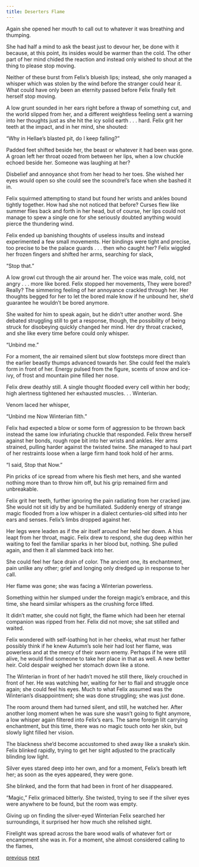 ```yaml
---
title: Deserters Flame
---
```

Again she opened her mouth to call out to whatever it was breathing and
thumping. 

She had half a mind to ask the beast just to devour her, be done with it because, at this point, its insides would be warmer than the cold. The other part of her mind chided the reaction and instead only wished to shout at the thing to please stop moving.

Neither of these burst from Felix’s blueish lips; instead, she only managed a whisper which was stolen by the wind before the stranger could hear it. What could have only been an eternity passed before Felix finally felt herself stop moving. 

A low grunt sounded in her ears right before a thwap of something cut, and the world slipped from her, and a different weightless feeling sent a warning into her thoughts just as she hit the icy solid earth . . . hard. Felix grit
her teeth at the impact, and in her mind, she shouted:

“Why in Hellae’s blasted pit, do I keep falling?”

Padded feet shifted beside her, the beast or whatever it had been was gone. A groan left her throat oozed from between her lips, when a low chuckle echoed beside her. Someone was laughing at her?

Disbelief and annoyance shot from her head to her toes. She wished her
eyes would open so she could see the scoundrel’s face when she bashed it in.

Felix squirmed attempting to stand but found her wrists and ankles bound tightly
together. How had she not noticed that before? Curses flew like summer flies back and forth in her head, but of course, her lips could not manage to spew a single one for she seriously doubted anything would pierce the thundering wind.

Felix ended up banishing thoughts of useless insults and instead experimented a
few small movements. Her bindings were tight and precise, too precise to be the
palace guards . . . then who caught her?
Felix wiggled her frozen fingers and shifted her arms, searching for slack,

“Stop that.”

A low growl cut through the air around her. The voice was male, cold, not
angry . . . more like bored. Felix stopped her movements, They were bored?
Really? The simmering feeling of her annoyance crackled through her. Her thoughts begged for her to let the bored male know if he unbound her, she’d guarantee he wouldn’t be bored anymore.

She waited for him to speak again, but he didn’t utter another word. She
debated struggling still to get a response, though, the possibility of being struck
for disobeying quickly changed her mind. Her dry throat cracked, and she like
every time before could only whisper.

“Unbind me.”

For a moment, the air remained silent but slow footsteps more direct than
the earlier beastly thumps advanced towards her. She could feel the male’s form
in front of her. Energy pulsed from the figure, scents of snow and ice-ivy, of frost
and mountain pine filled her nose. 

Felix drew deathly still. A single thought flooded every cell within her body; high alertness tightened her
exhausted muscles. . . Winterian.

Venom laced her whisper, 

“Unbind me Now Winterian filth.”

Felix had expected a blow or some form of aggression to be thrown back instead the same low infuriating chuckle that responded. Felix threw herself against her bonds, rough rope bit into her wrists and ankles. Her arms strained, pulling harder against the twisted twine. She managed to haul part of her
restraints loose when a large firm hand took hold of her arms.

“I said, Stop that Now.”

Pin pricks of ice spread from where his flesh met hers, and she wanted nothing more than to throw him off, but his grip remained firm and unbreakable.

Felix grit her teeth, further ignoring the pain radiating from her cracked jaw. She
would not sit idly by and be humiliated.
Suddenly energy of strange magic flooded from a low whisper in a dialect centuries-old sifted into her ears and senses. Felix’s limbs dropped against her.

Her legs were leaden as if the air itself around her held her down. A hiss leapt
from her throat, magic. Felix drew to respond, she dug deep within her waiting to feel the familiar sparks in her blood but, nothing. She pulled again, and then it all slammed back into her.

She could feel her face drain of color. The ancient one, its enchantment, pain unlike any other; grief and longing only dredged up in response to her call.

Her flame was gone; she was facing a Winterian powerless.

Something within her slumped under the foreign magic’s embrace, and this time, she heard similar whispers as the crushing force lifted. 

It didn’t matter, she could not fight, the flame which had been her eternal companion was ripped from her. Felix did not move; she sat stilled and waited. 

Felix wondered with
self-loathing hot in her cheeks, what must her father possibly think if he knew Autumn’s sole heir had lost her flame, was powerless and at the mercy of their sworn enemy. Perhaps if he were still alive, he would find someone to take her place in that as well. A new better heir. Cold despair weighed her stomach down
like a stone.

The Winterian in front of her hadn’t moved he still there, likely crouched in front of her. He was watching her, waiting for her to flail and struggle once again; she could feel his eyes. Much to what Felix assumed was the Winterian’s disappointment; she was done struggling; she was just done.

The room around them had turned silent, and still, he watched her. After another long moment when he was sure she wasn’t going to fight anymore, a low whisper again filtered into Felix’s ears. The same foreign lilt carrying enchantment, but this time, there was no magic touch onto her skin, but slowly
light filled her vision. 

The blackness she’d become accustomed to shed away like a snake’s skin. Felix blinked rapidly, trying to get her sight adjusted to the practically blinding low light. 

Silver eyes stared deep into her own, and for a
moment, Felix’s breath left her; as soon as the eyes appeared, they were gone.

She blinked, and the form that had been in front of her disappeared.

“Magic,” Felix grimaced bitterly. She twisted, trying to see if the silver eyes were anywhere to be found, but the room was empty.

Giving up on finding the silver-eyed Winterian Felix searched her surroundings, it surprised her how much she relished sight.

Firelight was spread across the bare wood walls of whatever fort or encampment she was in. For a moment, she almost considered calling to the flames,

[previous](desertflame-18.html)
[next](desertflame-20.html)

